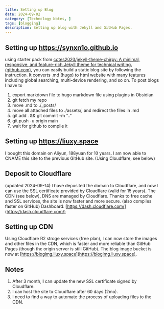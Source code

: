 ```yaml
---
title: Setting up Blog
date: 2024-09-02
category: [Technology Notes, ]
tags: [blogging]
description: Setting up blog with Jekyll and GitHub Pages.
---
```

## Setting up https://synxn1o.github.io

using starter pack from [cotes2020/jekyll-theme-chirpy: A minimal, responsive, and feature-rich Jekyll theme for technical writing. (github.com)](https://github.com/cotes2020/jekyll-theme-chirpy), you can easily build a static blog site by following the instruction.
It converts .md (hugo) to html website with many features including global searching, multi-device rendering, and so on.
To post blogs I have to
1. export markdown file to hugo markdown file using plugins in Obsidian
2. git fetch my repo
3. move .md to ./\_posts/
4. move all attached files to ./assets/, and redirect the files in .md
5. git add . && git commit -m ".."
6. git push -u origin main
7. wait for github to compile it

## Setting up https://liuxy.space
I bought this domain on Aliyun, 188yuan for 10 years. I am now able to CNAME this site to the previous GitHub site. (Using Cloudflare, see below)

## Deposit to Cloudflare
(updated 2024-09-14)
I have deposited the domain to Cloudflare, and now I can use the SSL certificate provided by Cloudflare (valid for 15 years). The CDN (see below), DNS are managed by Cloudflare. Thanks to free cache and SSL services, the site is now faster and more secure. (also compiles faster on GitHub)
Dashboard: [https://dash.cloudflare.com/](https://dash.cloudflare.com/)

## Setting up CDN
Using Cloudflare R2 stroge services (free plan), I can now store the images and other files in the CDN, which is faster and more reliable than GitHub Pages (though the origin server is still GitHub).
The blog image bucket is now at [https://blogimg.liuxy.space](https://blogimg.liuxy.space).

## Notes

1.  After 3 month, I can update the new SSL certificate signed by Cloudflare.
2.  I can host the site to Cloudflare after 60 days (2mo).
3.  I need to find a way to automate the process of uploading files to the CDN.
